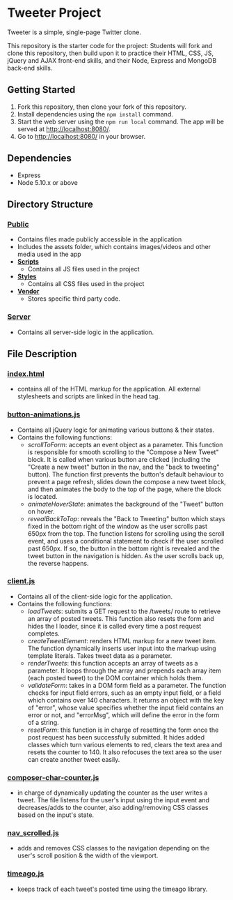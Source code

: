 # Tweeter Project

Tweeter is a simple, single-page Twitter clone.

This repository is the starter code for the project: Students will fork and clone this repository, then build upon it to practice their HTML, CSS, JS, jQuery and AJAX front-end skills, and their Node, Express and MongoDB back-end skills.

## Getting Started

1. Fork this repository, then clone your fork of this repository.
2. Install dependencies using the `npm install` command.
3. Start the web server using the `npm run local` command. The app will be served at <http://localhost:8080/>.
4. Go to <http://localhost:8080/> in your browser.

## Dependencies

- Express
- Node 5.10.x or above

## Directory Structure

### **[Public](https://github.com/mattparisien/tweeter/tree/master/public)** 
- Contains files made publicly accessible in the application
- Includes the assets folder, which contains images/videos and other media used in the app
- **[Scripts](https://github.com/mattparisien/tweeter/tree/master/public/scripts)**
    - Contains all JS files used in the project   
- **[Styles](https://github.com/mattparisien/tweeter/tree/master/public/styles)**
    - Contains all CSS files used in the project
- **[Vendor](https://github.com/mattparisien/tweeter/tree/master/public/vendor)**
    - Stores specific third party code.  

### **[Server](https://github.com/mattparisien/tweeter/tree/master/server)**
- Contains all server-side logic in the application.

## File Description 

### **[index.html](https://github.com/mattparisien/tweeter/blob/master/public/index.html)**
- contains all of the HTML markup for the application. All external stylesheets and scripts are linked in the head tag.

### **[button-animations.js](https://github.com/mattparisien/tweeter/blob/master/public/scripts/button-animations.js)**
- Contains all jQuery logic for animating various buttons & their states.
- Contains the following functions: 
    - *scrollToForm*: accepts an event object as a parameter. This function is responsible for smooth scrolling to the "Compose a New Tweet" block. It is called when various button are clicked (including the "Create a new tweet" button in the nav, and the "back to tweeting" button). The function first prevents the button's default behaviour to prevent a page refresh, slides down the compose a new tweet block, and then animates the body to the top of the page, where the block is located.
    - *animateHoverState*: animates the background of the "Tweet" button on hover.
    - *revealBackToTop*: reveals the "Back to Tweeting" button which stays fixed in the bottom right of the window as the user scrolls past 650px from the top. The function listens for scrolling using the scroll event, and uses a conditional statement to check if the user scrolled past 650px. If so, the button in the bottom right is revealed and the tweet button in the navigation is hidden. As the user scrolls back up, the reverse happens.

### **[client.js](https://github.com/mattparisien/tweeter/blob/master/public/scripts/client.js)**
- Contains all of the client-side logic for the application.
- Contains the following functions: 
    - *loadTweets*: submits a GET request to the /tweets/ route to retrieve an array of posted tweets. This function also resets the form and hides the l        loader, since it is called every time a post request completes.
    - *createTweetElement*: renders HTML markup for a new tweet item. The function dynamically inserts user input into the markup using template literals.        Takes tweet data as a parameter.
    - *renderTweets*: this function accepts an array of tweets as a parameter. It loops through the array and prepends each array item (each posted tweet) to the DOM container which holds them. 
    - *validateForm*: takes in a DOM form field as a parameter. The function checks for input field errors, such as an empty input field, or a field which contains over 140 characters. It returns an object with the key of "error", whose value specifies whether the input field contains an error or not, and "errorMsg", which will define the error in the form of a string.
    - *resetForm*: this function is in charge of resetting the form once the post request has been successfully submitted. It hides added classes which turn various elements to red, clears the text area and resets the counter to 140. It also refocuses the text area so the user can create another tweet easily.

### **[composer-char-counter.js](https://github.com/mattparisien/tweeter/blob/master/public/scripts/composer-char-counter.js)**
- in charge of dynamically updating the counter as the user writes a tweet. The file listens for the user's input using the input event and decreases/adds to the counter, also adding/removing CSS classes based on the input's state.

### **[nav_scrolled.js](https://github.com/mattparisien/tweeter/blob/master/public/scripts/nav-scrolled.js)**
- adds and removes CSS classes to the navigation depending on the user's scroll position & the width of the viewport.

### **[timeago.js](https://github.com/mattparisien/tweeter/blob/master/public/scripts/timeago.js)**
- keeps track of each tweet's posted time using the timeago library.
